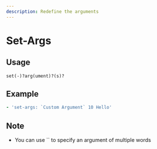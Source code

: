 ```yaml
---
description: Redefine the arguments
---
```


# Set-Args

## Usage

```text
set(-)?arg(ument)?(s)?
```

## Example

```yaml
- 'set-args: `Custom Argument` 10 Hello'
```

## Note

* You can use \`\` to specify an argument of multiple words


